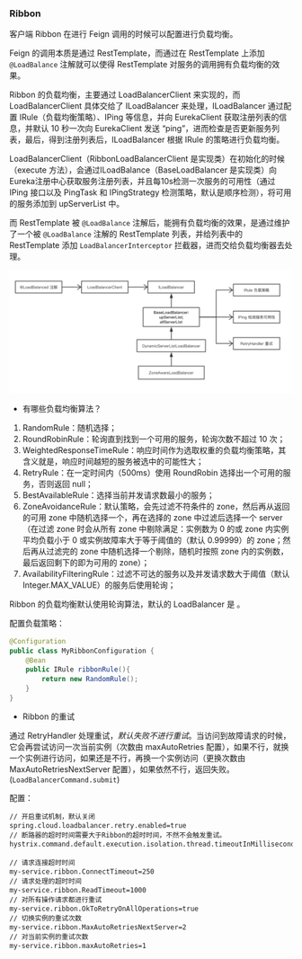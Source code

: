 ### Ribbon

客户端 Ribbon 在进行 Feign 调用的时候可以配置进行负载均衡。

Feign 的调用本质是通过 RestTemplate，而通过在 RestTemplate 上添加 `@LoadBalance` 注解就可以使得 RestTemplate 对服务的调用拥有负载均衡的效果。

Ribbon 的负载均衡，主要通过 LoadBalancerClient 来实现的，而 LoadBalancerClient 具体交给了 ILoadBalancer 来处理，ILoadBalancer 通过配置 IRule（负载均衡策略）、IPing 等信息，并向 EurekaClient 获取注册列表的信息，并默认 10 秒一次向 EurekaClient 发送 “ping”，进而检查是否更新服务列表，最后，得到注册列表后，ILoadBalancer 根据 IRule 的策略进行负载均衡。

LoadBalancerClient（RibbonLoadBalancerClient 是实现类）在初始化的时候（execute 方法），会通过ILoadBalance（BaseLoadBalancer 是实现类）向Eureka注册中心获取服务注册列表，并且每10s检测一次服务的可用性（通过 IPing 接口以及 PingTask 和 IPingStrategy 检测策略，默认是顺序检测），将可用的服务添加到 upServerList 中。

而 RestTemplate 被 `@LoadBalance` 注解后，能拥有负载均衡的效果，是通过维护了一个被 `@LoadBalance` 注解的 RestTemplate 列表，并给列表中的 RestTemplate 添加 `LoadBalancerInterceptor` 拦截器，进而交给负载均衡器去处理。

![image](../img/ribbon_process.png)

- 有哪些负载均衡算法？

1. RandomRule：随机选择；
2. RoundRobinRule：轮询直到找到一个可用的服务，轮询次数不超过 10 次；
3. WeightedResponseTimeRule：响应时间作为选取权重的负载均衡策略，其含义就是，响应时间越短的服务被选中的可能性大；
4. RetryRule：在一定时间内（500ms）使用 RoundRobin 选择出一个可用的服务，否则返回 null；
5. BestAvailableRule：选择当前并发请求数最小的服务；
6. ZoneAvoidanceRule：默认策略，会先过滤不符条件的 zone，然后再从返回的可用 zone 中随机选择一个，再在选择的 zone 中过滤后选择一个 server（在过滤 zone 时会从所有 zone 中剔除满足：实例数为 0 的或 zone 内实例平均负载小于 0 或实例故障率大于等于阈值的（默认 0.99999）的 zone；然后再从过滤完的 zone 中随机选择一个剔除，随机时按照 zone 内的实例数，最后返回剩下的即为可用的 zone）；
7. AvailabilityFilteringRule：过滤不可达的服务以及并发请求数大于阈值（默认 Integer.MAX_VALUE）的服务后使用轮询；

Ribbon 的负载均衡默认使用轮询算法，默认的 LoadBalancer 是 。

配置负载策略：
```java
@Configuration
public class MyRibbonConfiguration {
    @Bean
    public IRule ribbonRule(){
        return new RandomRule();
    }
}
```
- Ribbon 的重试

通过 RetryHandler 处理重试，*默认失败不进行重试*。当访问到故障请求的时候，它会再尝试访问一次当前实例（次数由 maxAutoRetries 配置），如果不行，就换一个实例进行访问，如果还是不行，再换一个实例访问（更换次数由 MaxAutoRetriesNextServer 配置），如果依然不行，返回失败。(`LoadBalancerCommand.submit`)

配置：
```
// 开启重试机制，默认关闭
spring.cloud.loadbalancer.retry.enabled=true
// 断路器的超时时间需要大于Ribbon的超时时间，不然不会触发重试。
hystrix.command.default.execution.isolation.thread.timeoutInMilliseconds=10000

// 请求连接超时时间
my-service.ribbon.ConnectTimeout=250
// 请求处理的超时时间
my-service.ribbon.ReadTimeout=1000
// 对所有操作请求都进行重试
my-service.ribbon.OkToRetryOnAllOperations=true
// 切换实例的重试次数
my-service.ribbon.MaxAutoRetriesNextServer=2
// 对当前实例的重试次数
my-service.ribbon.maxAutoRetries=1
```